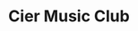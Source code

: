 ---
title: "Cier Music Club"
url: /ciudad-autonoma-de-buenos-aires/cier-music-club/
shop: música
---